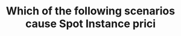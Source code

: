 ---
layout: answer
title: "Which of the following scenarios cause Spot Instance prici"
blurb: "Spot Instances are billed to the nearest second of use, regardless of whether you stop it yourself, or if AWS interrupts it. There are some exceptions."
quid: 93
---